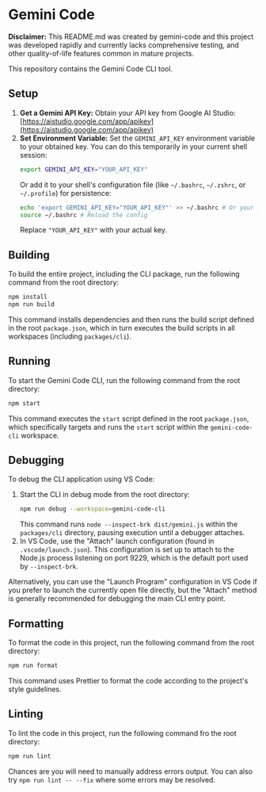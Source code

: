# Gemini Code

**Disclaimer:** This README.md was created by gemini-code and this project was developed rapidly and currently lacks comprehensive testing, and other quality-of-life features common in mature projects.

This repository contains the Gemini Code CLI tool.

## Setup

1.  **Get a Gemini API Key:** Obtain your API key from Google AI Studio: [https://aistudio.google.com/app/apikey](https://aistudio.google.com/app/apikey)
2.  **Set Environment Variable:** Set the `GEMINI_API_KEY` environment variable to your obtained key. You can do this temporarily in your current shell session:
    ```bash
    export GEMINI_API_KEY="YOUR_API_KEY"
    ```
    Or add it to your shell's configuration file (like `~/.bashrc`, `~/.zshrc`, or `~/.profile`) for persistence:
    ```bash
    echo 'export GEMINI_API_KEY="YOUR_API_KEY"' >> ~/.bashrc # Or your preferred shell config file
    source ~/.bashrc # Reload the config
    ```
    Replace `"YOUR_API_KEY"` with your actual key.

## Building

To build the entire project, including the CLI package, run the following command from the root directory:

```bash
npm install
npm run build
```

This command installs dependencies and then runs the build script defined in the root `package.json`, which in turn executes the build scripts in all workspaces (including `packages/cli`).

## Running

To start the Gemini Code CLI, run the following command from the root directory:

```bash
npm start
```

This command executes the `start` script defined in the root `package.json`, which specifically targets and runs the `start` script within the `gemini-code-cli` workspace.

## Debugging

To debug the CLI application using VS Code:

1.  Start the CLI in debug mode from the root directory:
    ```bash
    npm run debug --workspace=gemini-code-cli
    ```
    This command runs `node --inspect-brk dist/gemini.js` within the `packages/cli` directory, pausing execution until a debugger attaches.
2.  In VS Code, use the "Attach" launch configuration (found in `.vscode/launch.json`). This configuration is set up to attach to the Node.js process listening on port 9229, which is the default port used by `--inspect-brk`.

Alternatively, you can use the "Launch Program" configuration in VS Code if you prefer to launch the currently open file directly, but the "Attach" method is generally recommended for debugging the main CLI entry point.

## Formatting

To format the code in this project, run the following command from the root directory:

```bash
npm run format
```

This command uses Prettier to format the code according to the project's style guidelines.

## Linting

To lint the code in this project, run the following command fro the root directory:

```bash
npm run lint
```

Chances are you will need to manually address errors output. You can also try `npm run lint -- --fix` where some errors may be resolved.
